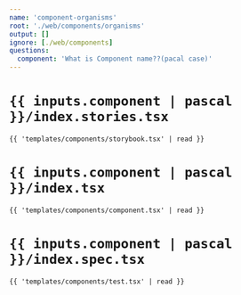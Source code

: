 ```yaml
---
name: 'component-organisms'
root: './web/components/organisms'
output: []
ignore: [./web/components]
questions:
  component: 'What is Component name??(pacal case)'
---
```


# `{{ inputs.component | pascal }}/index.stories.tsx`
```tsx
{{ 'templates/components/storybook.tsx' | read }}
```

# `{{ inputs.component | pascal }}/index.tsx`

```tsx
{{ 'templates/components/component.tsx' | read }}
```

# `{{ inputs.component | pascal }}/index.spec.tsx`

```tsx
{{ 'templates/components/test.tsx' | read }}

```